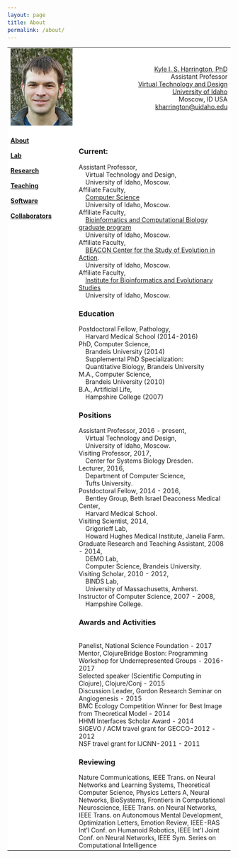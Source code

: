 ```yaml
---
layout: page
title: About
permalink: /about/
---
```


<center><table border="0" cellpadding="0" cellspacing="0" width="760"><tr><td bgcolor="#FFFFFF" width="140"><img src="kyle-small.jpg" /></td><td bgcolor="#FFFFFF"><div align="right"><a href="http://kyleharrington.com/index.html">Kyle I. S. Harrington, PhD</a><br />Assistant Professor<br /><a href="https://www.uidaho.edu/caa/programs/gaming">Virtual Technology and Design</a><br /><a href="https://www.uidaho.edu/">University of Idaho</a><br />Moscow, ID USA<br /><a href="mailto:kharrington@uidaho.edu">kharrington@uidaho.edu</a></div></td></tr><tr><td bgcolor="#FFFFFF" valign="top" width="140"><br /><b><a href="http://kyleharrington.com/about.html">About</a></b><br /><br /><b><a href="http://www.capsidaho.com">Lab</a></b><br /><br /><b><a href="http://kyleharrington.com/research.html">Research</a></b><br /><br /><b><a href="http://kyleharrington.com/teaching.html">Teaching</a></b><br /><br /><b><a href="http://kyleharrington.com/software.html">Software</a></b><br /><br /><b><a href="http://kyleharrington.com/collaborators.html">Collaborators</a></b><br /><br /><br /></td><td bgcolor="#FFFFFF"><br /><h3>Current:</h3>Assistant Professor,<br />&nbsp;&nbsp;&nbsp;&nbsp;Virtual Technology and Design,<br />&nbsp;&nbsp;&nbsp;&nbsp;University of Idaho, Moscow.<br />Affiliate Faculty,<br />&nbsp;&nbsp;&nbsp;&nbsp;<a href="http://www.uidaho.edu/engr/departments/cs">Computer Science</a><br />&nbsp;&nbsp;&nbsp;&nbsp;University of Idaho, Moscow.<br />Affiliate Faculty,<br />&nbsp;&nbsp;&nbsp;&nbsp;<a href="https://www.uidaho.edu/sci/bcb">Bioinformatics and Computational Biology graduate program</a><br />&nbsp;&nbsp;&nbsp;&nbsp;University of Idaho, Moscow.<br />Affiliate Faculty,<br />&nbsp;&nbsp;&nbsp;&nbsp;<a href="https://www3.beacon-center.org/">BEACON Center for the Study of Evolution in Action</a>.<br />&nbsp;&nbsp;&nbsp;&nbsp;University of Idaho, Moscow.<br />Affiliate Faculty,<br />&nbsp;&nbsp;&nbsp;&nbsp;<a href="http://www.ibest.uidaho.edu/">Institute for Bioinformatics and Evolutionary Studies</a><br />&nbsp;&nbsp;&nbsp;&nbsp;University of Idaho, Moscow.<br /><h3>Education</h3>Postdoctoral Fellow, Pathology,<br />&nbsp;&nbsp;&nbsp;&nbsp;Harvard Medical School (2014-2016)<br />PhD, Computer Science,<br />&nbsp;&nbsp;&nbsp;&nbsp;Brandeis University (2014)<br />&nbsp;&nbsp;&nbsp;&nbsp;Supplemental PhD Specialization:<br />&nbsp;&nbsp;&nbsp;&nbsp;Quantitative Biology, Brandeis University<br />M.A., Computer Science,<br />&nbsp;&nbsp;&nbsp;&nbsp;Brandeis University (2010)<br />B.A., Artificial Life,<br />&nbsp;&nbsp;&nbsp;&nbsp;Hampshire College (2007)<br /><h3>Positions</h3>Assistant Professor, 2016 - present,<br />&nbsp;&nbsp;&nbsp;&nbsp;Virtual Technology and Design,<br />&nbsp;&nbsp;&nbsp;&nbsp;University of Idaho, Moscow.<br />Visiting Professor, 2017,<br />&nbsp;&nbsp;&nbsp;&nbsp;Center for Systems Biology Dresden.<br />Lecturer, 2016,<br />&nbsp;&nbsp;&nbsp;&nbsp;Department of Computer Science,<br />&nbsp;&nbsp;&nbsp;&nbsp;Tufts University.<br />Postdoctoral Fellow, 2014 - 2016,<br />&nbsp;&nbsp;&nbsp;&nbsp;Bentley Group, Beth Israel Deaconess Medical Center,<br />&nbsp;&nbsp;&nbsp;&nbsp;Harvard Medical School.<br />Visiting Scientist, 2014,<br />&nbsp;&nbsp;&nbsp;&nbsp;Grigorieff Lab, <br />&nbsp;&nbsp;&nbsp;&nbsp;Howard Hughes Medical Institute, Janelia Farm.<br />Graduate Research and Teaching Assistant, 2008 - 2014,<br />&nbsp;&nbsp;&nbsp;&nbsp;DEMO Lab,<br />&nbsp;&nbsp;&nbsp;&nbsp;Computer Science, Brandeis University.<br />Visiting Scholar, 2010 - 2012,<br />&nbsp;&nbsp;&nbsp;&nbsp;BINDS Lab,<br />&nbsp;&nbsp;&nbsp;&nbsp;University of Massachusetts, Amherst.<br />Instructor of Computer Science, 2007 - 2008,<br />&nbsp;&nbsp;&nbsp;&nbsp;Hampshire College.<br /><h3>Awards and Activities</h3><br />Panelist, National Science Foundation - 2017<br />Mentor, ClojureBridge Boston: Programming Workshop for Underrepresented Groups - 2016-2017<br />Selected speaker (Scientific Computing in Clojure), Clojure/Conj - 2015<br />Discussion Leader, Gordon Research Seminar on Angiogenesis - 2015<br />BMC Ecology Competition Winner for Best Image from Theoretical Model - 2014<br />HHMI Interfaces Scholar Award - 2014<br />SIGEVO / ACM travel grant for GECCO-2012 - 2012<br />NSF travel grant for IJCNN-2011 - 2011<br /><h3>Reviewing</h3>Nature Communications, IEEE Trans. on Neural Networks and Learning Systems, Theoretical Computer Science, Physics Letters A, Neural Networks, BioSystems, Frontiers in Computational Neuroscience, IEEE Trans. on Neural Networks, IEEE Trans. on Autonomous Mental Development, Optimization Letters, Emotion Review, IEEE-RAS Int'l Conf. on Humanoid Robotics, IEEE Int'l Joint Conf. on Neural Networks, IEEE Sym. Series on Computational Intelligence</td></tr></table></center>
